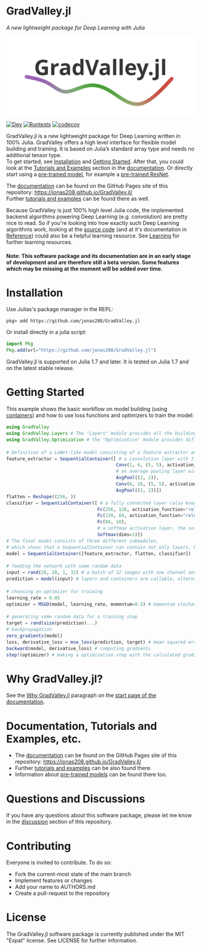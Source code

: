 # GradValley.jl
*A new lightweight package for Deep Learning with Julia*

![My Image](logo.png)

[![Dev](https://img.shields.io/badge/docs-master-blue.svg)](https://jonas208.github.io/GradValley.jl/)
[![Runtests](https://github.com/jonas208/GradValley.jl/actions/workflows/Runtests.yml/badge.svg)](https://github.com/jonas208/GradValley.jl/actions/workflows/Runtests.yml)
[![codecov](https://codecov.io/github/jonas208/GradValley.jl/branch/main/graph/badge.svg?token=DJE8BZL8XR)](https://codecov.io/github/jonas208/GradValley.jl)

GradValley.jl is a new lightweight package for Deep Learning written in 100% Julia. GradValley offers a high level interface for flexible model building and training. It is based on Julia’s standard array type and needs no additional tensor type. <br> 
To get started, see [Installation](https://github.com/jonas208/GradValley.jl/blob/main/README.md#installation) and [Getting Started](https://github.com/jonas208/GradValley.jl/blob/main/README.md#getting-started). After that, you could look at the [Tutorials and Examples](https://jonas208.github.io/GradValley.jl/tutorials_and_examples/) section in the [documentation](https://jonas208.github.io/GradValley.jl/). Or directly start using a [pre-trained model](https://jonas208.github.io/GradValley.jl/(pre-trained)_models/), for example a [pre-trained ResNet](https://jonas208.github.io/GradValley.jl/(pre-trained)_models/#ResNet18/34/50/101/152-(Image-Classification)). 

The [documentation](https://jonas208.github.io/GradValley.jl/) can be found on the GitHub Pages site of this repository: https://jonas208.github.io/GradValley.jl/ 
<br> Further [tutorials and examples](https://jonas208.github.io/GradValley.jl/tutorials_and_examples/) can be found there as well.

Because GradValley is just 100% high level Julia code, the implemented backend algorithms powering Deep Learning (e.g. convolution) are pretty nice to read. So if you're looking into how exactly such Deep Learning algorithms work, looking at the [source code](https://github.com/jonas208/GradValley.jl/tree/main/src) (and at it's documentation in [Reference](https://jonas208.github.io/GradValley.jl/reference/)) could also be a helpful learning resource. See [Learning](https://jonas208.github.io/GradValley.jl/learning/) for further learning resources. 

#### Note: This software package and its documentation are in an early stage of development and are therefore still a beta version. Some features which may be missing at the moment will be added over time.

# Installation
Use Julias's package manager in the REPL:
```
pkg> add https://github.com/jonas208/GradValley.jl
```
Or install directly in a julia script:
```julia
import Pkg
Pkg.add(url="https://github.com/jonas208/GradValley.jl")
```
GradValley.jl is supported on Julia 1.7 and later. It is tested on Julia 1.7 and on the latest stable release.

# Getting Started
This example shows the basic workflow on model building (using [containers](https://jonas208.github.io/GradValley.jl/reference/#Containers)) and how to use loss functions and optimizers to train the model:
```julia
using GradValley
using GradValley.Layers # The "Layers" module provides all the building blocks for creating a model.
using GradValley.Optimization # The "Optimization" module provides different loss functions and optimizers.

# Definition of a LeNet-like model consisting of a feature extractor and a classifier
feature_extractor = SequentialContainer([ # a convolution layer with 1 in channel, 6 out channels, a 5*5 kernel and a relu activation
                                         Conv(1, 6, (5, 5), activation_function="relu"),
                                         # an average pooling layer with a 2*2 filter (when not specified, stride is automatically set to kernel size)
                                         AvgPool((2, 2)),
                                         Conv(6, 16, (5, 5), activation_function="relu"),
                                         AvgPool((2, 2))])
flatten = Reshape((256, ))
classifier = SequentialContainer([ # a fully connected layer (also known as dense or linear) with 256 in features, 120 out features and a relu activation
                                  Fc(256, 120, activation_function="relu"),
                                  Fc(120, 84, activation_function="relu"),
                                  Fc(84, 10),
                                  # a softmax activation layer, the softmax will be calculated along the first dimension (the features dimension)
                                  Softmax(dims=1)])
# The final model consists of three different submodules, 
# which shows that a SequentialContainer can contain not only layers, but also other SequentialContainers
model = SequentialContainer([feature_extractor, flatten, classifier])
                                  
# feeding the network with some random data
input = rand(28, 28, 1, 32) # a batch of 32 images with one channel and a size of 28*28 pixels
prediction = model(input) # layers and containers are callable, alternatively, you can call the forward function directly: forward(model, input)

# choosing an optimizer for training
learning_rate = 0.05
optimizer = MSGD(model, learning_rate, momentum=0.5) # momentum stochastic gradient decent with a momentum of 0.5

# generating some random data for a training step
target = rand(size(prediction)...)
# backpropagation
zero_gradients(model)
loss, derivative_loss = mse_loss(prediction, target) # mean squared error
backward(model, derivative_loss) # computing gradients
step!(optimizer) # making a optimization step with the calculated gradients and the optimizer
```

# Why GradValley.jl?
See the [Why GradValley.il](https://jonas208.github.io/GradValley.jl/#Why-GradValley.jl) paragraph on the [start page of the documentation](https://jonas208.github.io/GradValley.jl/).

# Documentation, Tutorials and Examples, etc.
- The [documentation](https://jonas208.github.io/GradValley.jl/) can be found on the GitHub Pages site of this repository: https://jonas208.github.io/GradValley.jl/ <br>
- Further [tutorials and examples](https://jonas208.github.io/GradValley.jl/tutorials_and_examples/) can be also found there.
- Information about [pre-trained models](https://jonas208.github.io/GradValley.jl/(pre-trained)_models/) can be found there too.

# Questions and Discussions
If you have any questions about this software package, please let me know in the [discussion](https://github.com/jonas208/GradValley.jl/discussions) section of this repository.

# Contributing
Everyone is invited to contribute. To do so:

- Fork the current-most state of the main branch
- Implement features or changes
- Add your name to AUTHORS.md
- Create a pull-request to the repository

# License
The GradValley.jl software package is currently published under the MIT "Expat" license. See LICENSE for further information.
